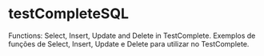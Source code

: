 # testCompleteSQL
Functions: Select, Insert, Update and Delete in TestComplete.
Exemplos de funções de Select, Insert, Update e Delete para utilizar no TestComplete.

